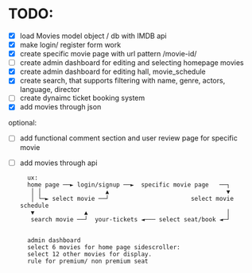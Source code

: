 TODO: 
======
- [x] load Movies model object / db with IMDB api
- [x] make login/ register form work
- [x] create specific movie page with url pattern /movie-id/
- [ ] create admin dashboard for editing and selecting homepage movies
- [x] create admin dashboard for editing hall, movie_schedule
- [x] create search, that supports filtering with name, genre, actors, language, director
- [ ] create dynaimc ticket booking system
- [x] add movies through json

optional:
- [ ] add functional comment section and user review page for specific movie
- [ ] add movies through api


        ux:
        home page ──► login/signup ──►  specific movie page   ──┐
         │ │                  ▲                                 ▼
         │ └─► select movie ──┘                       select movie schedule 
         ▼              ▲                                       │          
         search movie ──┘  your-tickets ◄─── select seat/book ◄─┘


        admin dashboard
        select 6 movies for home page sidescroller:
        select 12 other movies for display.
        rule for premium/ non premium seat
